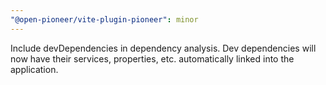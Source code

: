 ```yaml
---
"@open-pioneer/vite-plugin-pioneer": minor
---
```


Include devDependencies in dependency analysis. Dev dependencies will now have their services, properties, etc. automatically linked into the application.
